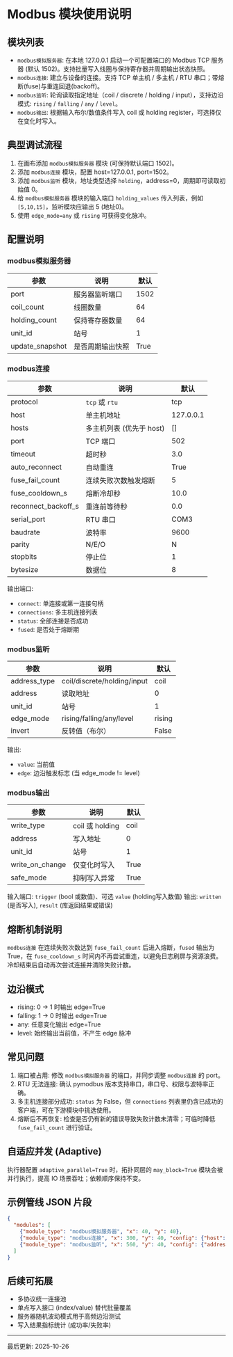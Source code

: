 # Modbus 模块使用说明

## 模块列表
- `modbus模拟服务器`: 在本地 127.0.0.1 启动一个可配置端口的 Modbus TCP 服务器 (默认 1502)。支持批量写入线圈与保持寄存器并周期输出状态快照。
- `modbus连接`: 建立与设备的连接。支持 TCP 单主机 / 多主机 / RTU 串口；带熔断(fuse)与重连回退(backoff)。
- `modbus监听`: 轮询读取指定地址（coil / discrete / holding / input），支持边沿模式: `rising` / `falling` / `any` / `level`。
- `modbus输出`: 根据输入布尔/数值条件写入 coil 或 holding register，可选择仅在变化时写入。

## 典型调试流程
1. 在画布添加 `modbus模拟服务器` 模块 (可保持默认端口 1502)。
2. 添加 `modbus连接` 模块，配置 host=127.0.0.1, port=1502。
3. 添加 `modbus监听` 模块，地址类型选择 `holding`，address=0，周期即可读取初始值 0。
4. 给 `modbus模拟服务器` 模块的输入端口 `holding_values` 传入列表，例如 `[5,10,15]`，监听模块应输出 5 (地址0)。
5. 使用 `edge_mode=any` 或 `rising` 可获得变化脉冲。

## 配置说明
### modbus模拟服务器
| 参数 | 说明 | 默认 |
|------|------|------|
| port | 服务器监听端口 | 1502 |
| coil_count | 线圈数量 | 64 |
| holding_count | 保持寄存器数量 | 64 |
| unit_id | 站号 | 1 |
| update_snapshot | 是否周期输出快照 | True |

### modbus连接
| 参数 | 说明 | 默认 |
|------|------|------|
| protocol | `tcp` 或 `rtu` | tcp |
| host | 单主机地址 | 127.0.0.1 |
| hosts | 多主机列表 (优先于 host) | [] |
| port | TCP 端口 | 502 |
| timeout | 超时秒 | 3.0 |
| auto_reconnect | 自动重连 | True |
| fuse_fail_count | 连续失败次数触发熔断 | 5 |
| fuse_cooldown_s | 熔断冷却秒 | 10.0 |
| reconnect_backoff_s | 重连前等待秒 | 0.0 |
| serial_port | RTU 串口 | COM3 |
| baudrate | 波特率 | 9600 |
| parity | N/E/O | N |
| stopbits | 停止位 | 1 |
| bytesize | 数据位 | 8 |

输出端口:
- `connect`: 单连接或第一连接句柄
- `connections`: 多主机连接列表
- `status`: 全部连接是否成功
- `fused`: 是否处于熔断期

### modbus监听
| 参数 | 说明 | 默认 |
|------|------|------|
| address_type | coil/discrete/holding/input | coil |
| address | 读取地址 | 0 |
| unit_id | 站号 | 1 |
| edge_mode | rising/falling/any/level | rising |
| invert | 反转值（布尔） | False |

输出:
- `value`: 当前值
- `edge`: 边沿触发标志 (当 edge_mode != level)

### modbus输出
| 参数 | 说明 | 默认 |
|------|------|------|
| write_type | coil 或 holding | coil |
| address | 写入地址 | 0 |
| unit_id | 站号 | 1 |
| write_on_change | 仅变化时写入 | True |
| safe_mode | 抑制写入异常 | True |

输入端口: `trigger` (bool 或数值)、可选 `value` (holding写入数值)
输出: `written` (是否写入), `result` (库返回结果或错误)

## 熔断机制说明
`modbus连接` 在连续失败次数达到 `fuse_fail_count` 后进入熔断，`fused` 输出为 True，在 `fuse_cooldown_s` 时间内不再尝试重连，以避免日志刷屏与资源浪费。冷却结束后自动再次尝试连接并清除失败计数。

## 边沿模式
- rising: 0 -> 1 时输出 edge=True
- falling: 1 -> 0 时输出 edge=True
- any: 任意变化输出 edge=True
- level: 始终输出当前值，不产生 edge 脉冲

## 常见问题
1. 端口被占用: 修改 `modbus模拟服务器` 的端口，并同步调整 `modbus连接` 的 port。
2. RTU 无法连接: 确认 pymodbus 版本支持串口，串口号、权限与波特率正确。
3. 多主机连接部分成功: `status` 为 False，但 `connections` 列表里仍含已成功的客户端，可在下游模块中挑选使用。
4. 熔断后不再恢复: 检查是否仍有新的错误导致失败计数未清零；可临时降低 `fuse_fail_count` 进行验证。

## 自适应并发 (Adaptive)
执行器配置 `adaptive_parallel=True` 时，拓扑同层的 `may_block=True` 模块会被并行执行，提高 IO 场景吞吐；依赖顺序保持不变。

## 示例管线 JSON 片段
```json
{
  "modules": [
    {"module_type": "modbus模拟服务器", "x": 40, "y": 40},
    {"module_type": "modbus连接", "x": 300, "y": 40, "config": {"host": "127.0.0.1", "port": 1502}},
    {"module_type": "modbus监听", "x": 560, "y": 40, "config": {"address_type": "holding", "address": 0, "edge_mode": "any"}}
  ]
}
```

## 后续可拓展
- 多协议统一连接池
- 单点写入接口 (index/value) 替代批量覆盖
- 服务器随机波动模式用于高频边沿测试
- 写入结果指标统计 (成功率/失败率)

---
最后更新: 2025-10-26
